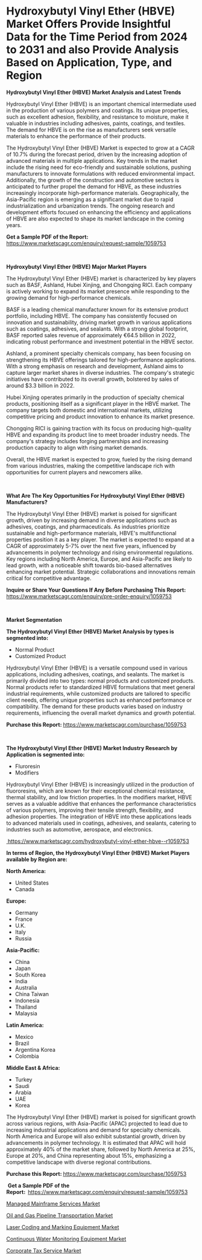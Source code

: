 <p><h1>Hydroxybutyl Vinyl Ether (HBVE) Market Offers Provide Insightful Data for the Time Period from 2024 to 2031 and also Provide Analysis Based on Application, Type, and Region</h1></p><p><strong>Hydroxybutyl Vinyl Ether (HBVE) Market Analysis and Latest Trends</strong></p>
<p><p>Hydroxybutyl Vinyl Ether (HBVE) is an important chemical intermediate used in the production of various polymers and coatings. Its unique properties, such as excellent adhesion, flexibility, and resistance to moisture, make it valuable in industries including adhesives, paints, coatings, and textiles. The demand for HBVE is on the rise as manufacturers seek versatile materials to enhance the performance of their products.</p><p>The Hydroxybutyl Vinyl Ether (HBVE) Market is expected to grow at a CAGR of 10.7% during the forecast period, driven by the increasing adoption of advanced materials in multiple applications. Key trends in the market include the rising need for eco-friendly and sustainable solutions, pushing manufacturers to innovate formulations with reduced environmental impact. Additionally, the growth of the construction and automotive sectors is anticipated to further propel the demand for HBVE, as these industries increasingly incorporate high-performance materials. Geographically, the Asia-Pacific region is emerging as a significant market due to rapid industrialization and urbanization trends. The ongoing research and development efforts focused on enhancing the efficiency and applications of HBVE are also expected to shape its market landscape in the coming years.</p></p>
<p><strong>Get a Sample PDF of the Report:&nbsp;</strong> <a href="https://www.marketscagr.com/enquiry/request-sample/1059753?utm_campaign=1126&utm_medium=2&utm_source=Github&utm_content=ia&utm_term=07122024&utm_id=hydroxybutyl-vinyl-ether-hbve">https://www.marketscagr.com/enquiry/request-sample/1059753</a></p>
<p>&nbsp;</p>
<p><strong>Hydroxybutyl Vinyl Ether (HBVE) Major Market Players</strong></p>
<p><p>The Hydroxybutyl Vinyl Ether (HBVE) market is characterized by key players such as BASF, Ashland, Hubei Xinjing, and Chongqing RICI. Each company is actively working to expand its market presence while responding to the growing demand for high-performance chemicals.</p><p>BASF is a leading chemical manufacturer known for its extensive product portfolio, including HBVE. The company has consistently focused on innovation and sustainability, driving market growth in various applications such as coatings, adhesives, and sealants. With a strong global footprint, BASF reported sales revenue of approximately €64.5 billion in 2022, indicating robust performance and investment potential in the HBVE sector.</p><p>Ashland, a prominent specialty chemicals company, has been focusing on strengthening its HBVE offerings tailored for high-performance applications. With a strong emphasis on research and development, Ashland aims to capture larger market shares in diverse industries. The company's strategic initiatives have contributed to its overall growth, bolstered by sales of around $3.3 billion in 2022.</p><p>Hubei Xinjing operates primarily in the production of specialty chemical products, positioning itself as a significant player in the HBVE market. The company targets both domestic and international markets, utilizing competitive pricing and product innovation to enhance its market presence.</p><p>Chongqing RICI is gaining traction with its focus on producing high-quality HBVE and expanding its product line to meet broader industry needs. The company's strategy includes forging partnerships and increasing production capacity to align with rising market demands.</p><p>Overall, the HBVE market is expected to grow, fueled by the rising demand from various industries, making the competitive landscape rich with opportunities for current players and newcomers alike.</p></p>
<p>&nbsp;</p>
<p><strong>What Are The Key Opportunities For Hydroxybutyl Vinyl Ether (HBVE) Manufacturers?</strong></p>
<p><p>The Hydroxybutyl Vinyl Ether (HBVE) market is poised for significant growth, driven by increasing demand in diverse applications such as adhesives, coatings, and pharmaceuticals. As industries prioritize sustainable and high-performance materials, HBVE's multifunctional properties position it as a key player. The market is expected to expand at a CAGR of approximately 5-7% over the next five years, influenced by advancements in polymer technology and rising environmental regulations. Key regions including North America, Europe, and Asia-Pacific are likely to lead growth, with a noticeable shift towards bio-based alternatives enhancing market potential. Strategic collaborations and innovations remain critical for competitive advantage.</p></p>
<p><strong>Inquire or Share Your Questions If Any Before Purchasing This Report:</strong> <a href="https://www.marketscagr.com/enquiry/pre-order-enquiry/1059753?utm_campaign=1126&utm_medium=2&utm_source=Github&utm_content=ia&utm_term=07122024&utm_id=hydroxybutyl-vinyl-ether-hbve">https://www.marketscagr.com/enquiry/pre-order-enquiry/1059753</a></p>
<p>&nbsp;</p>
<p><strong>Market Segmentation</strong></p>
<p><strong>The Hydroxybutyl Vinyl Ether (HBVE) Market Analysis by types is segmented into:</strong></p>
<p><ul><li>Normal Product</li><li>Customized Product</li></ul></p>
<p><p>Hydroxybutyl Vinyl Ether (HBVE) is a versatile compound used in various applications, including adhesives, coatings, and sealants. The market is primarily divided into two types: normal products and customized products. Normal products refer to standardized HBVE formulations that meet general industrial requirements, while customized products are tailored to specific client needs, offering unique properties such as enhanced performance or compatibility. The demand for these products varies based on industry requirements, influencing the overall market dynamics and growth potential.</p></p>
<p><strong>Purchase this Report:&nbsp;</strong><a href="https://www.marketscagr.com/purchase/1059753?utm_campaign=1126&utm_medium=2&utm_source=Github&utm_content=ia&utm_term=07122024&utm_id=hydroxybutyl-vinyl-ether-hbve">https://www.marketscagr.com/purchase/1059753</a></p>
<p>&nbsp;</p>
<p><strong>The Hydroxybutyl Vinyl Ether (HBVE) Market Industry Research by Application is segmented into:</strong></p>
<p><ul><li>Fluroresin</li><li>Modifiers</li></ul></p>
<p><p>Hydroxybutyl Vinyl Ether (HBVE) is increasingly utilized in the production of fluororesins, which are known for their exceptional chemical resistance, thermal stability, and low friction properties. In the modifiers market, HBVE serves as a valuable additive that enhances the performance characteristics of various polymers, improving their tensile strength, flexibility, and adhesion properties. The integration of HBVE into these applications leads to advanced materials used in coatings, adhesives, and sealants, catering to industries such as automotive, aerospace, and electronics.</p></p>
<p><a href="https://www.marketscagr.com/hydroxybutyl-vinyl-ether-hbve--r1059753?utm_campaign=1126&utm_medium=2&utm_source=Github&utm_content=ia&utm_term=07122024&utm_id=hydroxybutyl-vinyl-ether-hbve">&nbsp;https://www.marketscagr.com/hydroxybutyl-vinyl-ether-hbve--r1059753</a></p>
<p><strong>In terms of Region, the Hydroxybutyl Vinyl Ether (HBVE) Market Players available by Region are:</strong></p>
<p>
    <p> <strong> North America: </strong>
        <ul>
            <li>United States</li>
            <li>Canada</li>
        </ul>
        </p> 
    <p> <strong> Europe: </strong>
        <ul>
            <li>Germany</li>
            <li>France</li>
            <li>U.K.</li>
            <li>Italy</li>
            <li>Russia</li>
        </ul>
        </p> 
    <p> <strong> Asia-Pacific: </strong>
        <ul>
            <li>China</li>
            <li>Japan</li>
            <li>South Korea</li>
            <li>India</li>
            <li>Australia</li>
            <li>China Taiwan</li>
            <li>Indonesia</li>
            <li>Thailand</li>
            <li>Malaysia</li>
        </ul>
        </p> 
    <p> <strong> Latin America: </strong>
        <ul>
            <li>Mexico</li>
            <li>Brazil</li>
            <li>Argentina Korea</li>
            <li>Colombia</li>
        </ul>
        </p> 
    <p> <strong> Middle East & Africa: </strong>
        <ul>
            <li>Turkey</li>
            <li>Saudi</li>
            <li>Arabia</li>
            <li>UAE</li>
            <li>Korea</li>
        </ul>
    </p>
    </p>
<p><p>The Hydroxybutyl Vinyl Ether (HBVE) market is poised for significant growth across various regions, with Asia-Pacific (APAC) projected to lead due to increasing industrial applications and demand for specialty chemicals. North America and Europe will also exhibit substantial growth, driven by advancements in polymer technology. It is estimated that APAC will hold approximately 40% of the market share, followed by North America at 25%, Europe at 20%, and China representing about 15%, emphasizing a competitive landscape with diverse regional contributions.</p></p>
<p><strong>Purchase this Report: </strong><a href="https://www.marketscagr.com/purchase/1059753?utm_campaign=1126&utm_medium=2&utm_source=Github&utm_content=ia&utm_term=07122024&utm_id=hydroxybutyl-vinyl-ether-hbve">https://www.marketscagr.com/purchase/1059753</a></p>
<p>&nbsp;<strong>Get a Sample PDF of the Report:&nbsp;&nbsp;</strong><a href="https://www.marketscagr.com/enquiry/request-sample/1059753?utm_campaign=1126&utm_medium=2&utm_source=Github&utm_content=ia&utm_term=07122024&utm_id=hydroxybutyl-vinyl-ether-hbve">https://www.marketscagr.com/enquiry/request-sample/1059753</a></p>
<p><strong></strong></p>
<p><p><a href="https://issuu.com/reportprime-2/docs/managed-mainframe-services-market-size-2030.pptx?utm_campaign=1126&utm_medium=2&utm_source=Github&utm_content=ia&utm_term=07122024&utm_id=hydroxybutyl-vinyl-ether-hbve">Managed Mainframe Services Market</a></p><p><a href="https://www.linkedin.com/pulse/oil-gas-pipeline-transportation-market-growth-study-offers-o31ue?utm_campaign=1126&utm_medium=2&utm_source=Github&utm_content=ia&utm_term=07122024&utm_id=hydroxybutyl-vinyl-ether-hbve">Oil and Gas Pipeline Transportation Market</a></p><p><a href="https://github.com/julyju69/Market-Research-Report-List-5/blob/main/laser-coding-and-marking-equipment-market.md?utm_campaign=1126&utm_medium=2&utm_source=Github&utm_content=ia&utm_term=07122024&utm_id=hydroxybutyl-vinyl-ether-hbve">Laser Coding and Marking Equipment Market</a></p><p><a href="https://issuu.com/reportprime-2/docs/continuous-water-monitoring-equipment-market-size-?utm_campaign=1126&utm_medium=2&utm_source=Github&utm_content=ia&utm_term=07122024&utm_id=hydroxybutyl-vinyl-ether-hbve">Continuous Water Monitoring Equipment Market</a></p><p><a href="https://www.linkedin.com/pulse/corporate-tax-service-landscape-product-spectrum-market-trajectories-pbgqe?utm_campaign=1126&utm_medium=2&utm_source=Github&utm_content=ia&utm_term=07122024&utm_id=hydroxybutyl-vinyl-ether-hbve">Corporate Tax Service Market</a></p></p>